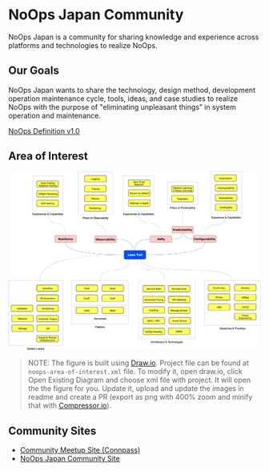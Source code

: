 # NoOps Japan Community

NoOps Japan is a community for sharing knowledge and experience across platforms and technologies to realize NoOps.

## Our Goals

NoOps Japan wants to share the technology, design method, development operation maintenance cycle, tools, ideas, and case studies to realize NoOps with the purpose of "eliminating unpleasant things” in system operation and maintenance.

[NoOps Definition v1.0](DEFINITION.md) 

## Area of Interest

![](noops-area-of-interest.png)

> NOTE: The figure is built using [Draw.io](https://www.draw.io/). Project file can be found at `noops-area-of-interest.xml` file. To modify it, open draw.io, click Open Existing Diagram and choose xml file with project. It will open the the figure for you. Update it, upload and update the images in readme and create a PR (export as png with 400% zoom and minify that with [Compressor.io](Compressor.io)).

## Community Sites
- [Community Meetup Site (Connpass)](https://noops.connpass.com/)
- [NoOps Japan Community Site](https://noopsjapan.github.io/)
